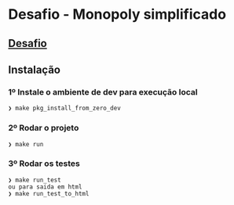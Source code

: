 # Desafio - Monopoly simplificado

## [Desafio](DESAFIO.md)

## Instalação
### 1º Instale o ambiente de dev para execução local
```shell
❯ make pkg_install_from_zero_dev
```

### 2º Rodar o projeto
```shell
❯ make run
```

### 3º Rodar os testes
```shell
❯ make run_test
ou para saida em html
❯ make run_test_to_html
```
